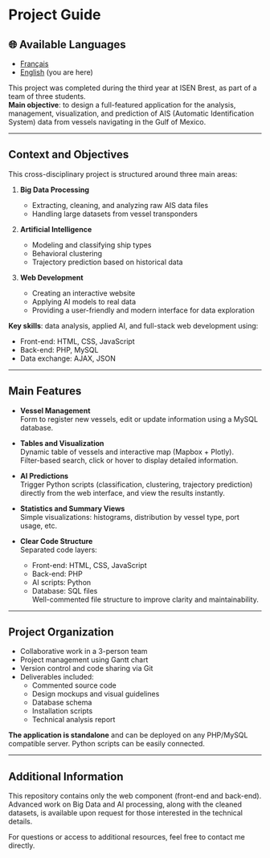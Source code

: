 # Project Guide
## 🌐 Available Languages
- [Français](Guide.md)
- [English](Guide_EN.md) (you are here)

This project was completed during the third year at ISEN Brest, as part of a team of three students.  
**Main objective**: to design a full-featured application for the analysis, management, visualization, and prediction of AIS (Automatic Identification System) data from vessels navigating in the Gulf of Mexico.

---

## Context and Objectives

This cross-disciplinary project is structured around three main areas:

1. **Big Data Processing**  
   - Extracting, cleaning, and analyzing raw AIS data files  
   - Handling large datasets from vessel transponders

2. **Artificial Intelligence**  
   - Modeling and classifying ship types  
   - Behavioral clustering  
   - Trajectory prediction based on historical data

3. **Web Development**  
   - Creating an interactive website  
   - Applying AI models to real data  
   - Providing a user-friendly and modern interface for data exploration

**Key skills**: data analysis, applied AI, and full-stack web development using:  
- Front-end: HTML, CSS, JavaScript  
- Back-end: PHP, MySQL  
- Data exchange: AJAX, JSON

---

## Main Features

- **Vessel Management**  
  Form to register new vessels, edit or update information using a MySQL database.

- **Tables and Visualization**  
  Dynamic table of vessels and interactive map (Mapbox + Plotly).  
  Filter-based search, click or hover to display detailed information.

- **AI Predictions**  
  Trigger Python scripts (classification, clustering, trajectory prediction) directly from the web interface, and view the results instantly.

- **Statistics and Summary Views**  
  Simple visualizations: histograms, distribution by vessel type, port usage, etc.

- **Clear Code Structure**  
  Separated code layers:  
  - Front-end: HTML, CSS, JavaScript  
  - Back-end: PHP  
  - AI scripts: Python  
  - Database: SQL files  
  Well-commented file structure to improve clarity and maintainability.

---

## Project Organization

- Collaborative work in a 3-person team  
- Project management using Gantt chart  
- Version control and code sharing via Git  
- Deliverables included:  
  - Commented source code  
  - Design mockups and visual guidelines  
  - Database schema  
  - Installation scripts  
  - Technical analysis report

**The application is standalone** and can be deployed on any PHP/MySQL compatible server. Python scripts can be easily connected.

---

## Additional Information

This repository contains only the web component (front-end and back-end).  
Advanced work on Big Data and AI processing, along with the cleaned datasets, is available upon request for those interested in the technical details.

For questions or access to additional resources, feel free to contact me directly.
